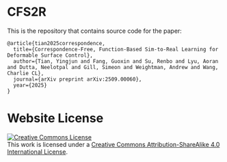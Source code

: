 # CFS2R

This is the repository that contains source code for the paper:

```
@article{tian2025correspondence,
  title={Correspondence-Free, Function-Based Sim-to-Real Learning for Deformable Surface Control},
  author={Tian, Yingjun and Fang, Guoxin and Su, Renbo and Lyu, Aoran and Dutta, Neelotpal and Gill, Simeon and Weightman, Andrew and Wang, Charlie CL},
  journal={arXiv preprint arXiv:2509.00060},
  year={2025}
}
```

# Website License
<a rel="license" href="http://creativecommons.org/licenses/by-sa/4.0/"><img alt="Creative Commons License" style="border-width:0" src="https://i.creativecommons.org/l/by-sa/4.0/88x31.png" /></a><br />This work is licensed under a <a rel="license" href="http://creativecommons.org/licenses/by-sa/4.0/">Creative Commons Attribution-ShareAlike 4.0 International License</a>.
